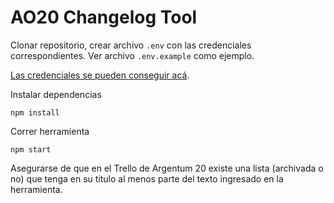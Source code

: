 # AO20 Changelog Tool

Clonar repositorio, crear archivo `.env` con las credenciales correspondientes. Ver archivo `.env.example` como ejemplo.

[Las credenciales se pueden conseguir acá](https://trello.com/app-key).

Instalar dependencias
```console
npm install
```

Correr herramienta
```console
npm start
```

Asegurarse de que en el Trello de Argentum 20 existe una lista (archivada o no) que tenga en su título al menos parte del texto ingresado en la herramienta.
